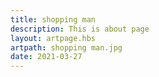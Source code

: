 ```yaml
---
title: shopping man
description: This is about page
layout: artpage.hbs
artpath: shopping man.jpg
date: 2021-03-27
---
```

